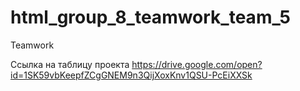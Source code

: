 # html_group_8_teamwork_team_5
Teamwork


Ссылка на таблицу проекта
https://drive.google.com/open?id=1SK59vbKeepfZCgGNEM9n3QijXoxKnv1QSU-PcEiXXSk
